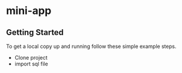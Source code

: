 # mini-app

<!-- GETTING STARTED -->
## Getting Started

To get a local copy up and running follow these simple example steps.
* Clone project
* import sql file
